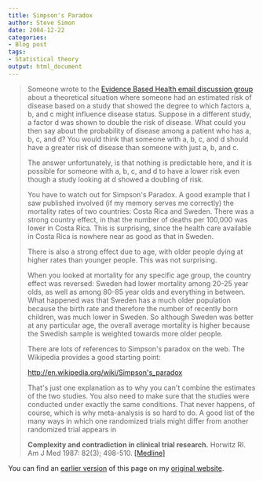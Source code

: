 ```yaml
---
title: Simpson's Paradox
author: Steve Simon
date: 2004-12-22
categories:
- Blog post
tags:
- Statistical theory
output: html_document
---
```

> Someone wrote to the [Evidence Based Health email discussion
> group](http://www.jiscmail.ac.uk/lists/evidence-based-health.html)
> about a theoretical situation where someone had an estimated risk of
> disease based on a study that showed the degree to which factors a, b,
> and c might influence disease status. Suppose in a different study, a
> factor d was shown to double the risk of disease. What could you then
> say about the probability of disease among a patient who has a, b, c,
> and d? You would think that someone with a, b, c, and d should have a
> greater risk of disease than someone with just a, b, and c.
>
> The answer unfortunately, is that nothing is predictable here, and it
> is possible for someone with a, b, c, and d to have a lower risk even
> though a study looking at d showed a doubling of risk.
>
> You have to watch out for Simpson's Paradox. A good example that I
> saw published involved (if my memory serves me correctly) the
> mortality rates of two countries: Costa Rica and Sweden. There was a
> strong country effect, in that the number of deaths per 100,000 was
> lower in Costa Rica. This is surprising, since the health care
> available in Costa Rica is nowhere near as good as that in Sweden.
>
> There is also a strong effect due to age, with older people dying at
> higher rates than younger people. This was not surprising.
>
> When you looked at mortality for any specific age group, the country
> effect was reversed: Sweden had lower mortality among 20-25 year olds,
> as well as among 80-85 year olds and everything in between. What
> happened was that Sweden has a much older population because the birth
> rate and therefore the number of recently born children, was much
> lower in Sweden. So although Sweden was better at any particular age,
> the overall average mortality is higher because the Swedish sample is
> weighted towards more older people.
>
> There are lots of references to Simpson's paradox on the web. The
> Wikipedia provides a good starting point:
>
> <http://en.wikipedia.org/wiki/Simpson's_paradox>
>
> That's just one explanation as to why you can't combine the
> estimates of the two studies. You also need to make sure that the
> studies were conducted under exactly the same conditions. That never
> happens, of course, which is why meta-analysis is so hard to do. A
> good list of the many ways in which one randomized trials might differ
> from another randomized trial appears in
>
> **Complexity and contradiction in clinical trial research.** Horwitz
> RI. Am J Med 1987: 82(3); 498-510.
> [\[Medline\]](http://www.ncbi.nlm.nih.gov/entrez/query.fcgi?cmd=Retrieve&db=PubMed&list_uids=3548349&dopt=Abstract)

You can find an [earlier version](http://www.pmean.com/04/SimpsonsParadox.html) of this page on my [original website](http://www.pmean.com/original_site.html).
